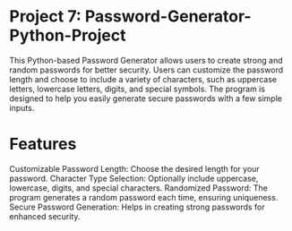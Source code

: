 # Project 7: Password-Generator-Python-Project

This Python-based Password Generator allows users to create strong and random passwords for better security. Users can customize the password length and choose to include a variety of characters, such as uppercase letters, lowercase letters, digits, and special symbols. The program is designed to help you easily generate secure passwords with a few simple inputs.

# Features
Customizable Password Length: Choose the desired length for your password.
Character Type Selection: Optionally include uppercase, lowercase, digits, and special characters.
Randomized Password: The program generates a random password each time, ensuring uniqueness.
Secure Password Generation: Helps in creating strong passwords for enhanced security.
